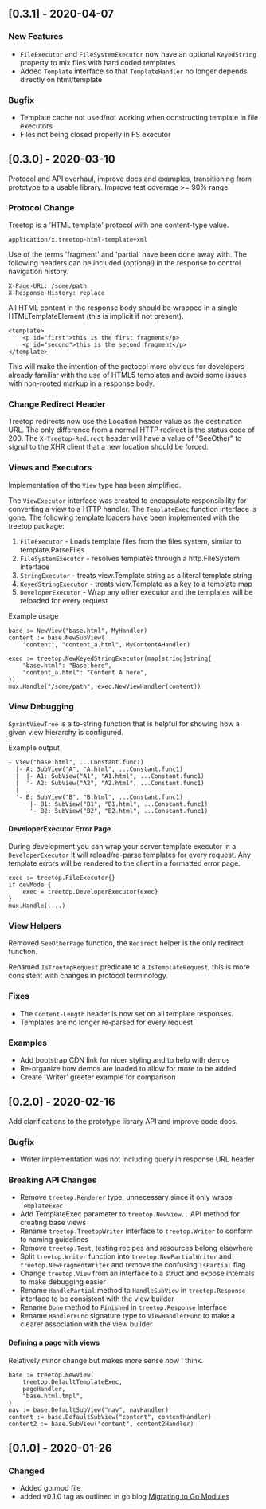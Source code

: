 ## [0.3.1] - 2020-04-07

### New Features

- `FileExecutor` and `FileSystemExecutor` now have an optional `KeyedString` property to mix files with hard coded templates
- Added `Template` interface so that `TemplateHandler` no longer depends directly on html/template

### Bugfix

- Template cache not used/not working when constructing template in file executors
- Files not being closed properly in FS executor


## [0.3.0] - 2020-03-10

Protocol and API overhaul, improve docs and examples, transitioning from prototype
to a usable library. Improve test coverage >= 90% range.

### Protocol Change

Treetop is a 'HTML template' protocol with one content-type value.

    application/x.treetop-html-template+xml

Use of the terms 'fragment' and 'partial' have been done away with. The following
headers can be included (optional) in the response to control navigation history.

    X-Page-URL: /some/path
    X-Response-History: replace

All HTML content in the response body should be wrapped in a single HTMLTemplateElement (this is implicit if not present).

    <template>
        <p id="first">this is the first fragment</p>
        <p id="second">this is the second fragment</p>
    </template>

This will make the intention of the protocol more obvious for developers already
familiar with the use of HTML5 templates and avoid some issues with non-rooted
markup in a response body.

### Change Redirect Header

Treetop redirects now use the Location header value as the destination URL. The only difference
from a normal HTTP redirect is the status code of 200. The `X-Treetop-Redirect`
header will have a value of "SeeOther" to signal to the XHR client that a new location
should be forced.

### Views and Executors

Implementation of the `View` type has been simplified.

The `ViewExecutor` interface was created to encapsulate responsibility for converting a view
to a HTTP handler. The `TemplateExec` function interface is gone. The following template loaders
have been implemented with the treetop package:

1. `FileExecutor` - Loads template files from the files system, similar to template.ParseFiles
2. `FileSystemExecutor` - resolves templates through a http.FileSystem interface
3. `StringExecutor` - treats view.Template string as a literal template string
4. `KeyedStringExecutor` - treats view.Template as a key to a template map
5. `DeveloperExecutor` - Wrap any other executor and the templates will be reloaded for every request

Example usage

    base := NewView("base.html", MyHandler)
    content := base.NewSubView(
        "content", "content_a.html", MyContentAHandler)

    exec := treetop.NewKeyedStringExecutor(map[string]string{
        "base.html": "Base here",
        "content_a.html": "Content A here",
    })
    mux.Handle("/some/path", exec.NewViewHandler(content))


### View Debugging

`SprintViewTree` is a to-string function that is helpful for showing how a given view
hierarchy is configured.

Example output

    - View("base.html", ...Constant.func1)
      |- A: SubView("A", "A.html", ...Constant.func1)
      |  |- A1: SubView("A1", "A1.html", ...Constant.func1)
      |  '- A2: SubView("A2", "A2.html", ...Constant.func1)
      |
      '- B: SubView("B", "B.html", ...Constant.func1)
          |- B1: SubView("B1", "B1.html", ...Constant.func1)
          '- B2: SubView("B2", "B2.html", ...Constant.func1)

#### DeveloperExecutor Error Page

During development you can wrap your server template executor in a `DeveloperExecutor`
It will reload/re-parse templates for every request. Any template errors will be
rendered to the client in a formatted error page.

    exec := treetop.FileExecutor{}
    if devMode {
        exec = treetop.DeveloperExecutor{exec}
    }
    mux.Handle(....)

### View Helpers

Removed `SeeOtherPage` function, the `Redirect` helper is the only redirect function.

Renamed `IsTreetopRequest` predicate to a `IsTemplateRequest`, this is more consistent with
changes in protocol terminology.

### Fixes

- The `Content-Length` header is now set on all template responses.
- Templates are no longer re-parsed for every request

### Examples

- Add bootstrap CDN link for nicer styling and to help with demos
- Re-organize how demos are loaded to allow for more to be added
- Create 'Writer' greeter example for comparison


## [0.2.0] - 2020-02-16

Add clarifications to the prototype library API and improve code docs.

### Bugfix

- Writer implementation was not including query in response URL header

### Breaking API Changes

- Remove `treetop.Renderer` type, unnecessary since it only wraps `TemplateExec`
- Add TemplateExec parameter to `treetop.NewView..` API method for creating base views
- Rename `treetop.TreetopWriter` interface to `treetop.Writer` to conform to naming guidelines
- Remove `treetop.Test`, testing recipes and resources belong elsewhere
- Split `treetop.Writer` function into `treetop.NewPartialWriter` and `treetop.NewFragmentWriter` and remove the confusing `isPartial` flag
- Change `treetop.View` from an interface to a struct and expose internals to make debugging easier
- Rename `HandlePartial` method to `HandleSubView` in `treetop.Response` interface to be consistent with the view builder
- Rename `Done` method to `Finished` in `treetop.Response` interface
- Rename `HandlerFunc` signature type to `ViewHandlerFunc` to make a clearer association with the view builder


#### Defining a page with views

Relatively minor change but makes more sense now I think.

```
base := treetop.NewView(
    treetop.DefaultTemplateExec,
    pageHandler,
    "base.html.tmpl",
)
nav := base.DefaultSubView("nav", navHandler)
content := base.DefaultSubView("content", contentHandler)
content2 := base.SubView("content", content2Handler)
```

## [0.1.0] - 2020-01-26

### Changed

- Added go.mod file
- added v0.1.0 tag as outlined in go blog [Migrating to Go Modules](https://blog.golang.org/migrating-to-go-modules)
